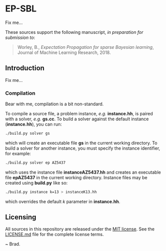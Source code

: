 
# EP-SBL

Fix me...

These sources support the following manuscript, _in preparation for
submission to_:

> Worley, B., _Expectation Propagation for sparse Bayesian learning_,
> Journal of Machine Learning Research, 2018.

## Introduction

Fix me...

### Compilation

Bear with me, compilation is a bit non-standard.

To compile a source file, a problem instance, _e.g._ __instance.hh__, is
paired with a solver, _e.g._ __gs.cc__. To build a solver against the
default instance (__instance.hh__), you can run:

```bash
./build.py solver gs
```
which will create an executable file __gs__ in the current working
directory. To build a solver for another instance, you must specify
the instance identifier, for example:

```bash
./build.py solver ep AZ5437
```
which uses the instance file __instanceAZ5437.hh__ and creates an
executable file __epAZ5437__ in the current working directory.
Instance files may be created using __build.py__ like so:

```bash
./build.py instance k=13 > instanceK13.hh
```
which overrides the default _k_ parameter in __instance.hh__.

## Licensing

All sources in this repository are released under the
[MIT license](https://opensource.org/licenses/MIT). See the
[LICENSE.md](LICENSE.md) file for the complete license terms.

~ Brad.

